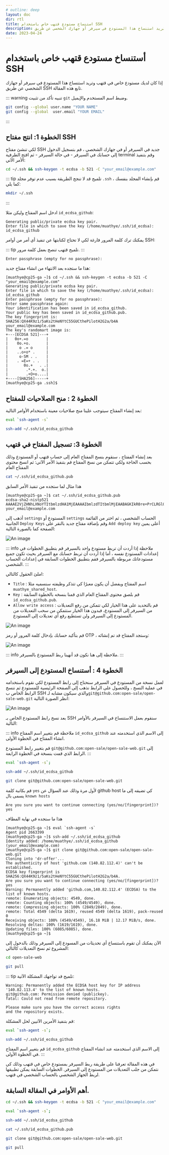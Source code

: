 ```yaml
---
# outline: deep
layout: doc
dir: rtl
title: استنساخ مستودع قتهب خاص باستخدام SSH
description: إذا كان لديك مستودع خاص في قتهب وتريد استنساخ هذا المستودع في سيرفر أو جهازك الشخصي عن طريق SSH تابع هذه المقالة
date: 2023-04-24
---
```


# أستنساخ مستودع قتهب خاص باستخدام SSH

إذا كان لديك مستودع خاص في قتهب وتريد استنساخ هذا المستودع في سيرفر أو جهازك الشخصي عن طريق SSH تابع هذه المقالة.

::: warning تنبيه
تأكد من تثبيت `git` وضبط اسم المستخدم والإيميل.
```sh
git config --global user.name "YOUR NAME"
git config --global  user.email "YOUR EMAIL"
```
:::

## الخطوة 1: انتج مفتاح SSH

لكي تنشئ مفتاح SSH جديد في السيرفر أو في جهازك الشخصي ، قم بتسجيل الدخول إلى حسابك في السيرفر - في حالة السيرفر - ثم افتح الطرفية terminal وقم بتنفيذ الأمر الآتي:

```sh
cd ~/.ssh && ssh-keygen -t ecdsa -b 521 -C "your_email@example.com"
```

::: tip  تلميح
قد لا تنجح الطريقة بسبب عدم توفر مجلد `.ssh` ، قم بإنشاء المجلد بنفسك كما يلي:
```sh
mkdir ~/.ssh
```
:::

ادخل اسم المفتاح وليكن مثلا `id_ecdsa_github`:

```
Generating public/private ecdsa key pair.
Enter file in which to save the key (/home/muathye/.ssh/id_ecdsa): id_ecdsa_github
```

يمكنك ترك كلمة المرور فارغة لكي لا تحتاج لكتابتها عن تنفيذ أي أمر من أوامر SSH:

::: tip تلميح
قتهب تنصح بعمل كلمة مرور.
:::

```
Enter passphrase (empty for no passphrase):
```

هذا ما ستجده بعد الانتهاء من انشاء مفتاح جديد:

```
[muathye@cp25-ga ~]$ cd ~/.ssh && ssh-keygen -t ecdsa -b 521 -C "your_email@example.com"
Generating public/private ecdsa key pair.
Enter file in which to save the key (/home/muathye/.ssh/id_ecdsa): id_ecdsa_github
Enter passphrase (empty for no passphrase):
Enter same passphrase again:
Your identification has been saved in id_ecdsa_github.
Your public key has been saved in id_ecdsa_github.pub.
The key fingerprint is:
SHA256:QX44K9z1/5aKs2tHeNYtC55GUCthePilotH2G2a/b4A your_email@example.com
The key's randomart image is:
+---[ECDSA 521]---+
|   0o+.=o        |
|    0o.+o.       |
|     o .= o      |
|    ..o+o* .     |
|     o-SM . .    |
|    . =E=+ . .   |
|       0o.+   . .|
|        .*.+.  o.|
|        .+O+o....|
+----[SHA256]-----+
[muathye@cp25-ga .ssh]$
```

## الخطوة 2 : منح الصلاحيات للمفتاح

بعد إنشاء المفتاح سيتوجب علينا منح صلاحيات معينة باستخدام الأوامر التالية:

```sh
eval `ssh-agent -s`
```

```sh
ssh-add ~/.ssh/id_ecdsa_github
```

## الخطوة 3: تسجيل المفتاح في قتهب

بعد إنشاء المفتاح ، سنقوم بنسخ المفتاح العام إلى حساب قتهب أو المستودع وذلك بحسب الحاجة
ولكي تتمكن من نسخ المفتاح قم بتنفيذ الأمر الآتي: ثم انسخ محتوى المفتاح العام

```sh
cat ~/.ssh/id_ecdsa_github.pub
```

هذا مثال لما ستجده من تنفيذ الأمر السابق

```
[muathye@cp25-ga ~]$ cat ~/.ssh/id_ecdsa_github.pub
ecdsa-sha2-nistp521 AAAAE2VjZHNhLXNoYTItbmlzdHA1MjEAAAAIbmlzdTItbmlMjEAABAGKIkR0re+PrCLRGl0yBWYIHuq9aErCLRGl0jIDAEjY+WsENmnwtQ8cyBwE7aV2heKTtfwE7aV2h7NnJ61ZXqeKTtfwEsr4R+L/qHL0GbeIVCuZXf67Krr7KrrYB3ybjudWu7xgqZgrr59cq9aErCLRCOis/ICojHy67cp9OCnCFLD1MJPg== your_email@example.com
```

أذهب إلى `settings` المستودع أو `settings` الحساب الشخصي ، ثم اختر من القائمة الجانبية `Deploy Keys` وقم بإضافة مفتاح جديد بالنقر على `Add deploy key` أعلى يمين الصفحة كما بالصورة التالية:

![An image](/articles/2023-04-25/deploy-keys.png)

::: info ملاحظة
إذا أردت أن تربط مستودع واحد بالسيرفر قم بتطبيق الخطوات في إعدادات المستودع نفسه ، أما إذا أردت أن تربط حسابك مع السيرفر بحيث تكون جميع مستودعاتك مربوطة بالسيرفر فقم بتطبيق الخطوات السابقة في إعدادات الحساب الشخصي.
:::


املئ الحقول كالتالي:

- `Title` : اسم المفتاح ويفضل أن يكون معبرًا كي تتذكر وظيفته سنسميه مثلا `muathye_shared_host`.
- `Key` : قم بلصق محتوى المفتاح العام الذي قمنا بنسخه بالخطوة السابقة `id_ecdsa_github.pub`.
- `Allow write access` : قم بالتحديد على هذا الخيار لكي تتمكن من رفع التعديلات من السيرفر إلى المستودع، فبدون هذا الخيار ستتمكن من سحب التعديلات من المستودع إلى السيرفر ولن تستطيع رفع أي تعديلات إلى المستودع.

![An image](/articles/2023-04-25/add-deploy-key.png)

قم بتأكيد حسابك بإدخال كلمة المرور أو رمز OTP ، وستجد المفتاح قد تم إنشائه:

![An image](/articles/2023-04-25/deploy-key.png)

::: info ملاحظة
إلى هنا نكون قد أنهينا ربط المستودع بالسيرفر.
:::

## الخطوة 4 : أستنساخ المستودع إلى السيرفر

لعمل نسخة من المستودع في السيرفر سنحتاج إلى رابط المستودع لكي نقوم باستخدامه في عملية النسخ ، وللحصول على الرابط نذهب إلى الصفحة الرئيسية للمستودع ثم ننسخ الرابط الخاص ب SSH والذي سيكون مشابه لـ`git@github.com:open-sale/open-sale-web.git` انظر الصورة التالية:

![An image](/articles/2023-04-25/ssh-clone-url.png)

بعد نسخ رابط المستودع الخاص بـ SSH سنقوم بعمل الاستنساخ في السيرفر بالأوامر التالية:

::: info ملاحظة
قم بتغيير اسم المفتاح `id_ecdsa_github` إلى الاسم الذي استخدمته عند انشاء المفتاح في الخطوة الأولى.

قم بتغيير رابط المستودع `git@github.com:open-sale/open-sale-web.git` إلى الرابط الذي قمت بنسخة في الخطوة الرابعة.
:::

```sh
eval `ssh-agent -s`;
```

```sh
ssh-add ~/.ssh/id_ecdsa_github
```

```sh
git clone git@github.com:open-sale/open-sale-web.git
```

قم بكاتبة كلمة `yes` لأول مرة وذلك عند السؤال عن github host كي تضيفه إلى ما يسمى بال `known hosts`

```
Are you sure you want to continue connecting (yes/no/[fingerprint])? yes
```

هذا ما ستجده في نهاية المطاف

```
[muathye@cp25-ga ~]$ eval `ssh-agent -s`
Agent pid 2663399
[muathye@cp25-ga ~]$ ssh-add ~/.ssh/id_ecdsa_github
Identity added: /home/muathye/.ssh/id_ecdsa_github (your_email@example.com)
[muathye@cp25-ga ~]$ git clone git@github.com:open-sale/open-sale-web.git
Cloning into 'dr-offer'...
The authenticity of host 'github.com (140.82.112.4)' can't be established.
ECDSA key fingerprint is SHA256:QX44K9z1/5aKs2tHeNYtC55GUCthePilotH2G2a/b4A.
Are you sure you want to continue connecting (yes/no/[fingerprint])? yes
Warning: Permanently added 'github.com,140.82.112.4' (ECDSA) to the list of known hosts.
remote: Enumerating objects: 4549, done.
remote: Counting objects: 100% (4549/4549), done.
remote: Compressing objects: 100% (2849/2849), done.
remote: Total 4549 (delta 1619), reused 4549 (delta 1619), pack-reused 0
Receiving objects: 100% (4549/4549), 16.18 MiB | 12.17 MiB/s, done.
Resolving deltas: 100% (1619/1619), done.
Updating files: 100% (6085/6085), done.
[muathye@cp25-ga ~]$
```

الآن يمكنك أن تقوم باستنساخ أي تحديثات من المسودع إلى السيرفر وذلك بالدخول إلى المشروع ثم نسخ التعديلات كالتالي:

```sh
cd open-sale-web
```

```sh
git pull
```

::: tip تلميح
قد تواجهك المشكلة الآتية:
```
Warning: Permanently added the ECDSA host key for IP address '140.82.113.4' to the list of known hosts.
git@github.com: Permission denied (publickey).
fatal: Could not read from remote repository.

Please make sure you have the correct access rights
and the repository exists.
```
قم بتنفيذ الأمرين الآتيين لحل المشكلة:

```sh
eval `ssh-agent -s`;

ssh-add ~/.ssh/id_ecdsa_github
```

قم بتغيير اسم المفتاح `id_ecdsa_github` إلى الاسم الذي استخدمته عند انشاء المفتاح في الخطوة الأولى.
:::

في هذه المقالة تعرفنا على طريقة ربط السيرفر بمستودع خاص في قتهب وذلك كي نتمكن من جلب التعديلات من المستودع إلى السيرفر. الخطوات السابقة يمكن تطبيقها لربط الجهاز الشخصي بالحساب الشخصي في قتهب.

## أهم الأوامر في المقالة السابقة.

```sh
cd ~/.ssh && ssh-keygen -t ecdsa -b 521 -C "your_email@example.com"
```

```sh
eval `ssh-agent -s`;
```

```sh
ssh-add ~/.ssh/id_ecdsa_github
```

```sh
cat ~/.ssh/id_ecdsa_github.pub
```

```sh
git clone git@github.com:open-sale/open-sale-web.git
```

```sh
git pull
```
